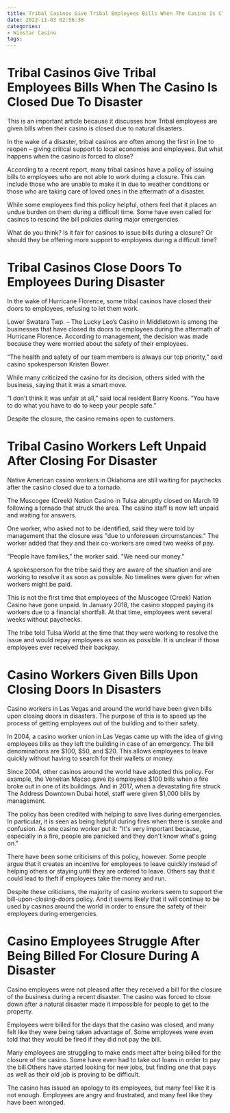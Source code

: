 ```yaml
---
title: Tribal Casinos Give Tribal Employees Bills When The Casino Is Closed Due To Disaster 
date: 2022-11-03 02:56:36
categories:
- Winstar Casino
tags:
---
```



#  Tribal Casinos Give Tribal Employees Bills When The Casino Is Closed Due To Disaster 

This is an important article because it discusses how Tribal employees are given bills when their casino is closed due to natural disasters. 

In the wake of a disaster, tribal casinos are often among the first in line to reopen – giving critical support to local economies and employees. But what happens when the casino is forced to close?

According to a recent report, many tribal casinos have a policy of issuing bills to employees who are not able to work during a closure. This can include those who are unable to make it in due to weather conditions or those who are taking care of loved ones in the aftermath of a disaster.

While some employees find this policy helpful, others feel that it places an undue burden on them during a difficult time. Some have even called for casinos to rescind the bill policies during major emergencies.

What do you think? Is it fair for casinos to issue bills during a closure? Or should they be offering more support to employees during a difficult time?

#  Tribal Casinos Close Doors To Employees During Disaster 

In the wake of Hurricane Florence, some tribal casinos have closed their doors to employees, refusing to let them work. 

Lower Swatara Twp. – The Lucky Leo’s Casino in Middletown is among the businesses that have closed its doors to employees during the aftermath of Hurricane Florence. According to management, the decision was made because they were worried about the safety of their employees.

“The health and safety of our team members is always our top priority,” said casino spokesperson Kristen Bower. 

While many criticized the casino for its decision, others sided with the business, saying that it was a smart move. 

“I don’t think it was unfair at all,” said local resident Barry Koons. “You have to do what you have to do to keep your people safe.” 

Despite the closure, the casino remains open to customers.

#  Tribal Casino Workers Left Unpaid After Closing For Disaster 

Native American casino workers in Oklahoma are still waiting for paychecks after the casino closed due to a tornado.

The Muscogee (Creek) Nation Casino in Tulsa abruptly closed on March 19 following a tornado that struck the area. The casino staff is now left unpaid and waiting for answers.

One worker, who asked not to be identified, said they were told by management that the closure was "due to unforeseen circumstances." The worker added that they and their co-workers are owed two weeks of pay.

"People have families," the worker said. "We need our money."

A spokesperson for the tribe said they are aware of the situation and are working to resolve it as soon as possible. No timelines were given for when workers might be paid.

This is not the first time that employees of the Muscogee (Creek) Nation Casino have gone unpaid. In January 2018, the casino stopped paying its workers due to a financial shortfall. At that time, employees went several weeks without paychecks.

The tribe told Tulsa World at the time that they were working to resolve the issue and would repay employees as soon as possible. It is unclear if those employees ever received their backpay.

#  Casino Workers Given Bills Upon Closing Doors In Disasters 

Casino workers in Las Vegas and around the world have been given bills upon closing doors in disasters. The purpose of this is to speed up the process of getting employees out of the building and to their safety. 

In 2004, a casino worker union in Las Vegas came up with the idea of giving employees bills as they left the building in case of an emergency. The bill denominations are $100, $50, and $20. This allows employees to leave quickly without having to search for their wallets or money. 

Since 2004, other casinos around the world have adopted this policy. For example, the Venetian Macao gave its employees $100 bills when a fire broke out in one of its buildings. And in 2017, when a devastating fire struck The Address Downtown Dubai hotel, staff were given $1,000 bills by management. 

The policy has been credited with helping to save lives during emergencies. In particular, it is seen as being helpful during fires when there is smoke and confusion. As one casino worker put it: "It's very important because, especially in a fire, people are panicked and they don't know what's going on." 

There have been some criticisms of this policy, however. Some people argue that it creates an incentive for employees to leave quickly instead of helping others or staying until they are ordered to leave. Others say that it could lead to theft if employees take the money and run. 

Despite these criticisms, the majority of casino workers seem to support the bill-upon-closing-doors policy. And it seems likely that it will continue to be used by casinos around the world in order to ensure the safety of their employees during emergencies.

#  Casino Employees Struggle After Being Billed For Closure During A Disaster

Casino employees were not pleased after they received a bill for the closure of the business during a recent disaster. The casino was forced to close down after a natural disaster made it impossible for people to get to the property.

Employees were billed for the days that the casino was closed, and many felt like they were being taken advantage of. Some employees were even told that they would be fired if they did not pay the bill.

Many employees are struggling to make ends meet after being billed for the closure of the casino. Some have even had to take out loans in order to pay the bill.Others have started looking for new jobs, but finding one that pays as well as their old job is proving to be difficult.

The casino has issued an apology to its employees, but many feel like it is not enough. Employees are angry and frustrated, and many feel like they have been wronged.